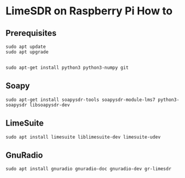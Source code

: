 # LimeSDR on Raspberry Pi How to


## Prerequisites

    sudo apt update
    sudo apt upgrade


    sudo apt-get install python3 python3-numpy git


## Soapy

    sudo apt-get install soapysdr-tools soapysdr-module-lms7 python3-soapysdr libsoapysdr-dev


## LimeSuite

    sudo apt install limesuite liblimesuite-dev limesuite-udev 



## GnuRadio

    sudo apt install gnuradio gnuradio-doc gnuradio-dev gr-limesdr

